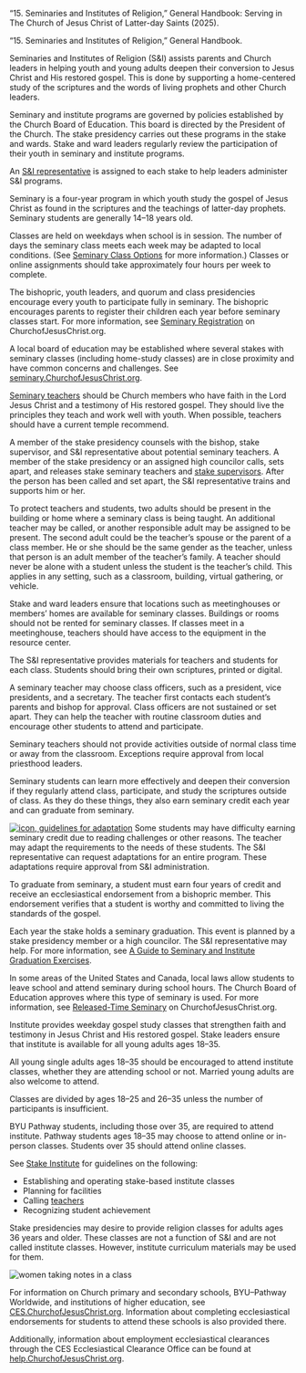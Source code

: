 “15. Seminaries and Institutes of Religion,” General Handbook: Serving in The Church of Jesus Christ of Latter-day Saints (2025).

“15. Seminaries and Institutes of Religion,” General Handbook.

Seminaries and Institutes of Religion (S&I) assists parents and Church leaders in helping youth and young adults deepen their conversion to Jesus Christ and His restored gospel. This is done by supporting a home-centered study of the scriptures and the words of living prophets and other Church leaders.

Seminary and institute programs are governed by policies established by the Church Board of Education. This board is directed by the President of the Church. The stake presidency carries out these programs in the stake and wards. Stake and ward leaders regularly review the participation of their youth in seminary and institute programs.

An [S&I representative](https://www.churchofjesuschrist.org/si/leader-resources/representatives "https://www.churchofjesuschrist.org/si/leader-resources/representatives") is assigned to each stake to help leaders administer S&I programs.

Seminary is a four-year program in which youth study the gospel of Jesus Christ as found in the scriptures and the teachings of latter-day prophets. Seminary students are generally 14–18 years old.

Classes are held on weekdays when school is in session. The number of days the seminary class meets each week may be adapted to local conditions. (See [Seminary Class Options](https://www.churchofjesuschrist.org/si/leader-resources/seminary-class-options "https://www.churchofjesuschrist.org/si/leader-resources/seminary-class-options") for more information.) Classes or online assignments should take approximately four hours per week to complete.

The bishopric, youth leaders, and quorum and class presidencies encourage every youth to participate fully in seminary. The bishopric encourages parents to register their children each year before seminary classes start. For more information, see [Seminary Registration](https://www.churchofjesuschrist.org/si/seminary/about/seminary-registration "https://www.churchofjesuschrist.org/si/seminary/about/seminary-registration") on ChurchofJesusChrist.org.

A local board of education may be established where several stakes with seminary classes (including home-study classes) are in close proximity and have common concerns and challenges. See [seminary.ChurchofJesusChrist.org](https://www.churchofjesuschrist.org/si/leader-resources/released-time-seminary "https://www.churchofjesuschrist.org/si/leader-resources/released-time-seminary").

[Seminary teachers](https://www.churchofjesuschrist.org/si/leader-resources/seminary-and-institute-teachers "https://www.churchofjesuschrist.org/si/leader-resources/seminary-and-institute-teachers") should be Church members who have faith in the Lord Jesus Christ and a testimony of His restored gospel. They should live the principles they teach and work well with youth. When possible, teachers should have a current temple recommend.

A member of the stake presidency counsels with the bishop, stake supervisor, and S&I representative about potential seminary teachers. A member of the stake presidency or an assigned high councilor calls, sets apart, and releases stake seminary teachers and [stake supervisors](https://www.churchofjesuschrist.org/si/leader-resources/stake-supervisor "https://www.churchofjesuschrist.org/si/leader-resources/stake-supervisor"). After the person has been called and set apart, the S&I representative trains and supports him or her.

To protect teachers and students, two adults should be present in the building or home where a seminary class is being taught. An additional teacher may be called, or another responsible adult may be assigned to be present. The second adult could be the teacher’s spouse or the parent of a class member. He or she should be the same gender as the teacher, unless that person is an adult member of the teacher’s family. A teacher should never be alone with a student unless the student is the teacher’s child. This applies in any setting, such as a classroom, building, virtual gathering, or vehicle.

Stake and ward leaders ensure that locations such as meetinghouses or members’ homes are available for seminary classes. Buildings or rooms should not be rented for seminary classes. If classes meet in a meetinghouse, teachers should have access to the equipment in the resource center.

The S&I representative provides materials for teachers and students for each class. Students should bring their own scriptures, printed or digital.

A seminary teacher may choose class officers, such as a president, vice presidents, and a secretary. The teacher first contacts each student’s parents and bishop for approval. Class officers are not sustained or set apart. They can help the teacher with routine classroom duties and encourage other students to attend and participate.

Seminary teachers should not provide activities outside of normal class time or away from the classroom. Exceptions require approval from local priesthood leaders.

Seminary students can learn more effectively and deepen their conversion if they regularly attend class, participate, and study the scriptures outside of class. As they do these things, they also earn seminary credit each year and can graduate from seminary.

[![icon, guidelines for adaptation](https://www.churchofjesuschrist.org/imgs/27e2854ed6828522f00e45c6ce90134d5ca4ab00/full/%21100%2C/0/default)](/study/manual/general-handbook/0-introductory-overview?lang=eng&id=title_number3#title_number3 "/study/manual/general-handbook/0-introductory-overview?lang=eng&id=title_number3#title_number3") Some students may have difficulty earning seminary credit due to reading challenges or other reasons. The teacher may adapt the requirements to the needs of these students. The S&I representative can request adaptations for an entire program. These adaptations require approval from S&I administration.

To graduate from seminary, a student must earn four years of credit and receive an ecclesiastical endorsement from a bishopric member. This endorsement verifies that a student is worthy and committed to living the standards of the gospel.

Each year the stake holds a seminary graduation. This event is planned by a stake presidency member or a high councilor. The S&I representative may help. For more information, see [A Guide to Seminary and Institute Graduation Exercises](/study/manual/a-guide-to-seminary-and-institute-graduation-exercises?lang=eng "/study/manual/a-guide-to-seminary-and-institute-graduation-exercises?lang=eng").

In some areas of the United States and Canada, local laws allow students to leave school and attend seminary during school hours. The Church Board of Education approves where this type of seminary is used. For more information, see [Released-Time Seminary](https://www.churchofjesuschrist.org/si/leader-resources/released-time-seminary "https://www.churchofjesuschrist.org/si/leader-resources/released-time-seminary") on ChurchofJesusChrist.org.

Institute provides weekday gospel study classes that strengthen faith and testimony in Jesus Christ and His restored gospel. Stake leaders ensure that institute is available for all young adults ages 18–35.

All young single adults ages 18–35 should be encouraged to attend institute classes, whether they are attending school or not. Married young adults are also welcome to attend.

Classes are divided by ages 18–25 and 26–35 unless the number of participants is insufficient.

BYU Pathway students, including those over 35, are required to attend institute. Pathway students ages 18–35 may choose to attend online or in-person classes. Students over 35 should attend online classes.

See [Stake Institute](https://www.churchofjesuschrist.org/si/leader-resources/stake-institute "https://www.churchofjesuschrist.org/si/leader-resources/stake-institute") for guidelines on the following:

- Establishing and operating stake-based institute classes
- Planning for facilities
- Calling [teachers](https://www.churchofjesuschrist.org/si/leader-resources/seminary-and-institute-teachers "https://www.churchofjesuschrist.org/si/leader-resources/seminary-and-institute-teachers")
- Recognizing student achievement

Stake presidencies may desire to provide religion classes for adults ages 36 years and older. These classes are not a function of S&I and are not called institute classes. However, institute curriculum materials may be used for them.

![women taking notes in a class](https://www.churchofjesuschrist.org/imgs/193cc5d24b3011ed805deeeeac1ecff80d0cefb1/full/%21500%2C/0/default)

For information on Church primary and secondary schools, BYU–Pathway Worldwide, and institutions of higher education, see [CES.ChurchofJesusChrist.org](https://ces.churchofjesuschrist.org "https://ces.churchofjesuschrist.org"). Information about completing ecclesiastical endorsements for students to attend these schools is also provided there.

Additionally, information about employment ecclesiastical clearances through the CES Ecclesiastical Clearance Office can be found at [help.ChurchofJesusChrist.org](https://www.churchofjesuschrist.org/help/support/policies/general-policies/employment-ecclesiastical-endorsement "https://www.churchofjesuschrist.org/help/support/policies/general-policies/employment-ecclesiastical-endorsement").